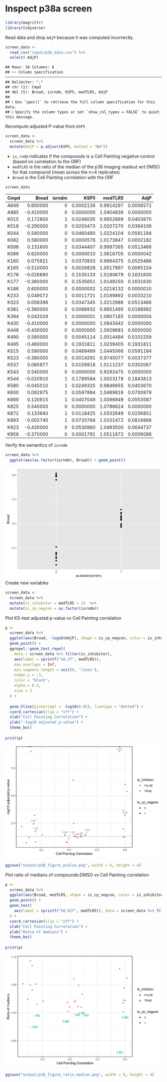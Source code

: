 Inspect p38a screen
================

``` r
library(magrittr)
library(tidyverse)
```

Read data and drop `AdjP` because it was computed incorrectly.

``` r
screen_data <-
  read_csv("input/p38_data.csv") %>%
  select(-AdjP)
```

    ## Rows: 34 Columns: 6
    ## ── Column specification ─────────────────────────────────────────────────────────────────────────────────
    ## Delimiter: ","
    ## chr (1): Cmpd
    ## dbl (5): Broad, isrndm, KSP5, medTLR5, AdjP
    ##
    ## ℹ Use `spec()` to retrieve the full column specification for this data.
    ## ℹ Specify the column types or set `show_col_types = FALSE` to quiet this message.

Recompute adjusted P-value from `KSP5`

``` r
screen_data <-
  screen_data %>%
  mutate(AdjP = p.adjust(KSP5, method = "BH"))
```

-   `is_rndm` indicates if the compounds is a Cell Painting negative
    control (based on correlation to the ORF)
-   `medTLR5` is the ratio of the median of the p38 imaging readout wrt
    DMSO for that compound (mean across the n=4 replicates)
-   `Broad` is the Cell Painting correlation with the ORF

``` r
screen_data
```

<div class="kable-table">

| Cmpd |     Broad | isrndm |      KSP5 |   medTLR5 |      AdjP |
|:-----|----------:|-------:|----------:|----------:|----------:|
| A649 |  0.600000 |      0 | 0.0002126 | 0.9914297 | 0.0006572 |
| A885 | -0.410000 |      0 | 0.0000000 | 1.0404836 | 0.0000000 |
| K015 |  0.172800 |      1 | 0.0246035 | 0.9952669 | 0.0403670 |
| K018 | -0.290000 |      0 | 0.0203473 | 1.0207270 | 0.0364109 |
| K044 |  0.580000 |      0 | 0.0460480 | 1.0224104 | 0.0591184 |
| K082 |  0.580000 |      0 | 0.0000578 | 1.0173847 | 0.0002182 |
| K098 |  0.131600 |      1 | 0.0344407 | 0.9997395 | 0.0513466 |
| K099 |  0.620000 |      0 | 0.0000010 | 1.0616705 | 0.0000042 |
| K160 |  0.075921 |      1 | 0.0370933 | 0.9964375 | 0.0525488 |
| K165 | -0.510000 |      0 | 0.0026828 | 1.0517897 | 0.0065154 |
| K176 | -0.026890 |      1 | 0.1535133 | 1.0180679 | 0.1631630 |
| K177 | -0.360000 |      0 | 0.1535651 | 1.0148250 | 0.1631630 |
| K186 |  0.600000 |      0 | 0.0000002 | 1.0218132 | 0.0000010 |
| K233 |  0.049072 |      1 | 0.0011721 | 1.0189892 | 0.0033210 |
| K323 |  0.058398 |      1 | 0.0347345 | 1.0212986 | 0.0513466 |
| K381 | -0.360000 |      0 | 0.0088932 | 0.9951495 | 0.0188982 |
| K394 |  0.042028 |      1 | 0.0000001 | 1.0607185 | 0.0000004 |
| K430 | -0.410000 |      0 | 0.0000000 | 1.0843442 | 0.0000000 |
| K448 | -0.430000 |      0 | 0.0000000 | 1.0929681 | 0.0000000 |
| K490 |  0.580000 |      0 | 0.0045114 | 1.0014494 | 0.0102259 |
| K495 | -0.460000 |      0 | 0.1931811 | 1.0239405 | 0.1931811 |
| K515 |  0.590000 |      0 | 0.0469469 | 1.0445066 | 0.0591184 |
| K523 | -0.380000 |      0 | 0.0014291 | 0.9745077 | 0.0037377 |
| K537 |  0.085977 |      1 | 0.0159918 | 1.0111237 | 0.0302067 |
| K543 |  0.540000 |      0 | 0.0000000 | 0.9292475 | 0.0000000 |
| K544 | -0.020910 |      1 | 0.1789584 | 1.0023178 | 0.1843813 |
| K580 | -0.045010 |      1 | 0.0249325 | 0.9846655 | 0.0403670 |
| K600 |  0.092975 |      1 | 0.0597894 | 1.0489816 | 0.0700979 |
| K669 |  0.120615 |      1 | 0.0407049 | 1.0096949 | 0.0553587 |
| K825 |  0.540000 |      0 | 0.0000000 | 1.0786624 | 0.0000000 |
| K872 |  0.133940 |      1 | 0.0118425 | 1.0332649 | 0.0236851 |
| K893 | -0.002740 |      1 | 0.0720764 | 1.0101472 | 0.0816866 |
| K923 | -0.430000 |      0 | 0.0530960 | 1.0493500 | 0.0644737 |
| K958 | -0.370000 |      0 | 0.0001791 | 1.0511672 | 0.0006088 |

</div>

Verify the semantics of `isrndm`

``` r
screen_data %>%
  ggplot(aes(as.factor(isrndm), Broad)) + geom_point()
```

![](1.inspect-p38a-screen_files/figure-gfm/unnamed-chunk-5-1.png)<!-- -->
Create new variables

``` r
screen_data <-
  screen_data %>%
  mutate(is_inhibitor = medTLR5 < 1)  %>%
  mutate(is_cp_negcon = as.factor(isrndm))
```

Plot KS-test adjusted p-value vs Cell Painting correlation

``` r
p <-
  screen_data %>%
  ggplot(aes(Broad, -log10(AdjP), shape = is_cp_negcon, color = is_inhibitor)) +
  geom_point() +
  ggrepel::geom_text_repel(
    data = screen_data %>% filter(is_inhibitor),
    aes(label = sprintf("%0.2f", medTLR5)),
    max.overlaps = Inf,
    min.segment.length = unit(0, 'lines'),
    nudge_y = .3,
    color = "black",
    alpha = 0.5,
    size = 3
  ) +

  geom_hline(yintercept = -log10(0.05), linetype = "dotted") +
  coord_cartesian(clip = "off") +
  xlab("Cell Painting Correlation") +
  ylab("-log10 adjusted p-value") +
  theme_bw()

print(p)
```

![](1.inspect-p38a-screen_files/figure-gfm/unnamed-chunk-7-1.png)<!-- -->

``` r
ggsave("output/p38_figure_pvalue.png", width = 6, height = 4)
```

Plot ratio of medians of compounds:DMSO vs Cell Painting correlation

``` r
p <-
  screen_data %>%
  ggplot(aes(Broad, medTLR5, shape = is_cp_negcon, color = is_inhibitor)) +
  geom_point() +
  geom_text(
    aes(label = sprintf("%0.02f", medTLR5)), data = screen_data %>% filter(is_inhibitor)
  ) +
  coord_cartesian(clip = "off") +
  xlab("Cell Painting Correlation") +
  ylab("Ratio of medians") +
  theme_bw()

print(p)
```

![](1.inspect-p38a-screen_files/figure-gfm/unnamed-chunk-8-1.png)<!-- -->

``` r
ggsave("output/p38_figure_ratio_median.png", width = 6, height = 4)
```
